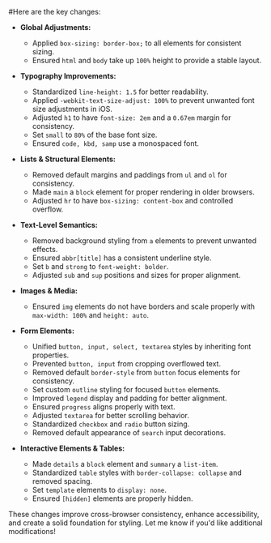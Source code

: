 #Here are the key changes:

- **Global Adjustments:**  
  - Applied `box-sizing: border-box;` to all elements for consistent sizing.  
  - Ensured `html` and `body` take up `100%` height to provide a stable layout.  

- **Typography Improvements:**  
  - Standardized `line-height: 1.5` for better readability.  
  - Applied `-webkit-text-size-adjust: 100%` to prevent unwanted font size adjustments in iOS.  
  - Adjusted `h1` to have `font-size: 2em` and a `0.67em` margin for consistency.  
  - Set `small` to `80%` of the base font size.  
  - Ensured `code, kbd, samp` use a monospaced font.  

- **Lists & Structural Elements:**  
  - Removed default margins and paddings from `ul` and `ol` for consistency.  
  - Made `main` a `block` element for proper rendering in older browsers.  
  - Adjusted `hr` to have `box-sizing: content-box` and controlled overflow.  

- **Text-Level Semantics:**  
  - Removed background styling from `a` elements to prevent unwanted effects.  
  - Ensured `abbr[title]` has a consistent underline style.  
  - Set `b` and `strong` to `font-weight: bolder`.  
  - Adjusted `sub` and `sup` positions and sizes for proper alignment.  

- **Images & Media:**  
  - Ensured `img` elements do not have borders and scale properly with `max-width: 100%` and `height: auto`.  

- **Form Elements:**  
  - Unified `button, input, select, textarea` styles by inheriting font properties.  
  - Prevented `button, input` from cropping overflowed text.  
  - Removed default `border-style` from `button` focus elements for consistency.  
  - Set custom `outline` styling for focused `button` elements.  
  - Improved `legend` display and padding for better alignment.  
  - Ensured `progress` aligns properly with text.  
  - Adjusted `textarea` for better scrolling behavior.  
  - Standardized `checkbox` and `radio` button sizing.  
  - Removed default appearance of `search` input decorations.  

- **Interactive Elements & Tables:**  
  - Made `details` a `block` element and `summary` a `list-item`.  
  - Standardized `table` styles with `border-collapse: collapse` and removed spacing.  
  - Set `template` elements to `display: none`.  
  - Ensured `[hidden]` elements are properly hidden.  

These changes improve cross-browser consistency, enhance accessibility, and create a solid foundation for styling. Let me know if you'd like additional modifications!
